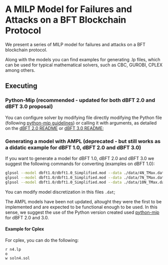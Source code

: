 # A MILP Model for Failures and Attacks on a BFT Blockchain Protocol

We present a series of MILP model for failures and attacks on a BFT blockchain protocol.

Along with the models you can find examples for generating .lp files, which can be used for typical mathematical solvers, such as CBC, GUROBI, CPLEX among others.

## Executing 

### Python-Mip (recommended - updated for both dBFT 2.0 and dBFT 3.0 proposal)

You can configure solver by modifying file directly modifying the Python file (following [python-mip guidelines](https://docs.python-mip.com])) or calling it with arguments, as detailed on the [dBFT 2.0 README](dbft2.0/README.md) or [dBFT 3.0 README](dbft3.0/README.md);

### Generating a model with AMPL (deprecated - but still works as a didatic example for dBFT 1.0, dBFT 2.0 and dBFT 3.0)

If you want to generate a model for dBFT 1.0, dBFT 2.0 and dBFT 3.0 we suggest the following commands for converting (examples on dBFT 1.0):

```bash
glpsol --model dbft1.0/dbft1.0_Simplified.mod --data ./data/4N_TMax.dat --wcpxlp n4_dbft1.0.lp --check
glpsol --model dbft1.0/dbft1.0_Simplified.mod --data ./data/7N_TMax.dat --wcpxlp n7_dbft1.0.lp --check
glpsol --model dbft1.0/dbft1.0_Simplified.mod --data ./data/10N_TMax.dat --wcpxlp n10_dbft1.0.lp --check
```

You can modify model discretization in this files `.dat`;

The AMPL models have been not updated, altought they were the first to be implemented and are expected to be functional enough to be used.
In this sense, we suggest the use of the Python version created used [python-mip](https://github.com/coin-or/python-mip]) for dBFT 2.0 and 3.0.

#### Example for Cplex 
For cplex, you can do the following:

```cplex
r n4.lp
o
w soln4.sol
```